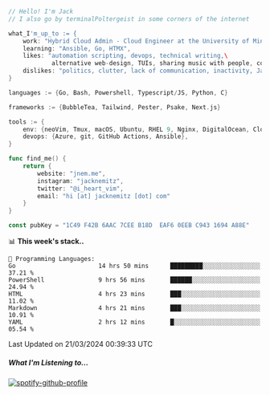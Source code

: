 ```go
// Hello! I'm Jack
// I also go by terminalPoltergeist in some corners of the internet

what_I'm_up_to := {
    work: "Hybrid Cloud Admin - Cloud Engineer at the University of Minnesota",
    learning: "Ansible, Go, HTMX",
    likes: "automation scripting, devops, technical writing,\
            alternative web-design, TUIs, sharing music with people, coffee",
    dislikes: "politics, clutter, lack of communication, inactivity, Java",
}

languages := {Go, Bash, Powershell, Typescript/JS, Python, C}

frameworks := {BubbleTea, Tailwind, Pester, Psake, Next.js}

tools := {
    env: {neoVim, Tmux, macOS, Ubuntu, RHEL 9, Nginx, DigitalOcean, Cloudflare},
    devops: {Azure, git, GitHub Actions, Ansible},
}

func find_me() {
    return {
        website: "jnem.me",
        instagram: "jacknemitz",
        twitter: "@i_heart_vim",
        email: "hi [at] jacknemitz [dot] com"
    }
}

const pubKey = "1C49 F42B 6AAC 7CEE B18D  EAF6 0EEB C943 1694 A88E"
```

<!--START_SECTION:waka-->
📊 **This week's stack..** 

```text
💬 Programming Languages: 
Go                       14 hrs 50 mins      █████████░░░░░░░░░░░░░░░░   37.21 % 
PowerShell               9 hrs 56 mins       ██████░░░░░░░░░░░░░░░░░░░   24.94 % 
HTML                     4 hrs 23 mins       ███░░░░░░░░░░░░░░░░░░░░░░   11.02 % 
Markdown                 4 hrs 21 mins       ███░░░░░░░░░░░░░░░░░░░░░░   10.91 % 
YAML                     2 hrs 12 mins       █░░░░░░░░░░░░░░░░░░░░░░░░   05.54 % 
```


 Last Updated on 21/03/2024 00:39:33 UTC
<!--END_SECTION:waka-->

##### What I'm Listening to...

[![spotify-github-profile](https://spotify-github-profile.vercel.app/api/view?uid=jack.nemitz&cover_image=true&show_offline=true&bar_color=53b14f&bar_color_cover=false&background_color=121212FF)](https://spotify-github-profile.vercel.app/api/view?uid=jack.nemitz&redirect=true)
